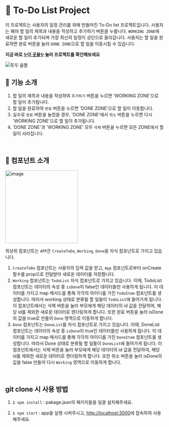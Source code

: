 # 📌 To-Do List Project
이 프로젝트는 사용자의 일정 관리를 위해 만들어진 To-Do list 프로젝트입니다. 사용자는 해야 할 일의 제목과 내용을 작성하고 추가하기 버튼을 누릅니다. `WORKING ZONE`에 새로운 할 일이 추가되며 가장 최신의 일정이 상단으로 올라갑니다. 사용자는 할 일을 완료하면 완료 버튼을 눌러 `DONE ZONE`으로 할 일을 이동시킬 수 있습니다. 

**지금 바로 [✨이 곳을✨](https://react-to-do-dusky.vercel.app/) 눌러 프로젝트를 확인해보세요**

![투두 움짤](https://user-images.githubusercontent.com/93499095/232104960-404c6672-9072-4094-963f-65fe7305dc22.gif)


## 👀 기능 소개
1. 할 일의 제목과 내용을 작성하여 `추가하기` 버튼을 누르면 'WORKING ZONE'으로 할 일이 추가됩니다.
2. 할 일을 완료하여 `완료` 버튼을 누르면 'DONE ZONE'으로 할 일이 이동합니다.
3. 실수로 `완료` 버튼을 눌렀을 경우, 'DONE ZONE'에서 `취소` 버튼을 누르면 다시 'WORKING ZONE'으로 할 일이 추가됩니다.
4. 'DONE ZONE'과 'WORKING ZONE' 모두 `삭제` 버튼을 누르면 모든 ZONE에서 할 일이 사라집니다.

<br>

## 📘 컴포넌트 소개

<img width="231" alt="image" src="https://user-images.githubusercontent.com/93499095/232193436-d032c723-3ac8-42ba-b684-4ef519fc1057.png">

최상위 컴포넌트는 `APP`은 `CreateToDo`, `Working`, `Done`을 자식 컴포넌트로 가지고 있습니다.
1. `CreateToDo` 컴포넌트는 사용자의 입력 값을 받고, `App` 컴포넌트로부터 onCreate 함수를 prop으로 전달받아 새로운 데이터를 저장합니다.
2. `Working` 컴포넌트는 `TodoList` 자식 컴포넌트로 가지고 있습니다. 이때, TodoList 컴포넌트는 데이터의 속성 중 `isDone`이 false인 데이터들만 사용하게 됩니다. 이 데이터를 가지고 map 메서드를 통해 각각의 아이디를 가진 `TodoItem` 컴포넌트를 생성합니다. 따라서 working 상태로 분류될 할 일들이 `TodoList`에 들어가게 됩니다. 이 컴포넌트에서는 삭제 버튼을 눌러 부모에게 해당 데이터의 id 값을 전달하여, 해당 id를 제외한 새로운 데이터로 렌더링하게 합니다. 또한 완료 버튼을 눌러 isDone의 값을 true로 만들어 `Done` 영역으로 이동하게 합니다.
3. `Done` 컴포넌트는 `DoneList`를 자식 컴포넌트로 가지고 있습니다. 이때, DoneList 컴포넌트는 데이터의 속성 중 `isDone`이 true인 데이터들만 사용하게 됩니다. 이 데이터를 가지고 map 메서드를 통해 각각의 아이디를 가진 `DoneItem` 컴포넌트를 생성합니다. 따라서 Done 상태로 분류될 할 일들이 `DoneList`에 들어가게 됩니다. 이 컴포넌트에서는 삭제 버튼을 눌러 부모에게 해당 데이터의 id 값을 전달하여, 해당 id를 제외한 새로운 데이터로 렌더링하게 합니다. 또한 취소 버튼을 눌러 isDone의 값을 false 만들어 다시 `Working` 영역으로 이동하게 합니다.


<br>

## git clone 시 사용 방법
1. `$ npm install` : pakage.json의 패키지들을 일괄 설치해주세요.

2. `$ npm start` : app을 실행 시켜주시고, [http://localhost:3000](http://localhost:3000)에 접속하여 사용해주세요.
